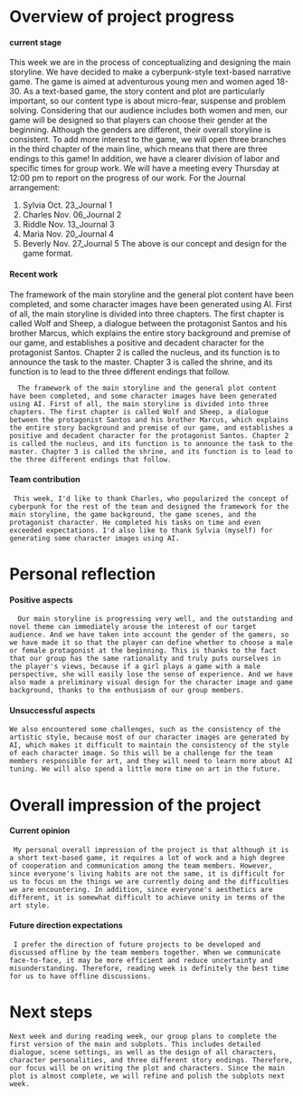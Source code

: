 # **Overview of project progress**
#### **current stage**
   This week we are in the process of conceptualizing and designing the main storyline. We have decided to make a cyberpunk-style text-based narrative game. The game is aimed at adventurous young men and women aged 18-30. As a text-based game, the story content and plot are particularly important, so our content type is about micro-fear, suspense and problem solving. Considering that our audience includes both women and men, our game will be designed so that players can choose their gender at the beginning. Although the genders are different, their overall storyline is consistent. To add more interest to the game, we will open three branches in the third chapter of the main line, which means that there are three endings to this game!
   In addition, we have a clearer division of labor and specific times for group work. We will have a meeting every Thursday at 12:00 pm to report on the progress of our work. For the Journal arrangement:
   1. Sylvia Oct. 23_Journal 1
   2. Charles Nov. 06_Journal 2
   3. Riddle Nov. 13_Journal 3
   4. Maria Nov. 20_Journal 4
   5. Beverly Nov. 27_Journal 5
 The above is our concept and design for the game format.

#### **Recent work**

The framework of the main storyline and the general plot content have been completed, and some character images have been generated using AI. First of all, the main storyline is divided into three chapters. The first chapter is called Wolf and Sheep, a dialogue between the protagonist Santos and his brother Marcus, which explains the entire story background and premise of our game, and establishes a positive and decadent character for the protagonist Santos. Chapter 2 is called the nucleus, and its function is to announce the task to the master. Chapter 3 is called the shrine, and its function is to lead to the three different endings that follow.

      The framework of the main storyline and the general plot content have been completed, and some character images have been generated using AI. First of all, the main storyline is divided into three chapters. The first chapter is called Wolf and Sheep, a dialogue between the protagonist Santos and his brother Marcus, which explains the entire story background and premise of our game, and establishes a positive and decadent character for the protagonist Santos. Chapter 2 is called the nucleus, and its function is to announce the task to the master. Chapter 3 is called the shrine, and its function is to lead to the three different endings that follow.

#### **Team contribution**

     This week, I'd like to thank Charles, who popularized the concept of cyberpunk for the rest of the team and designed the framework for the main storyline, the game background, the game scenes, and the protagonist character. He completed his tasks on time and even exceeded expectations. I'd also like to thank Sylvia (myself) for generating some character images using AI.

# **Personal reflection**
#### **Positive aspects**

      Our main storyline is progressing very well, and the outstanding and novel theme can immediately arouse the interest of our target audience. And we have taken into account the gender of the gamers, so we have made it so that the player can define whether to choose a male or female protagonist at the beginning. This is thanks to the fact that our group has the same rationality and truly puts ourselves in the player's views, because if a girl plays a game with a male perspective, she will easily lose the sense of experience. And we have also made a preliminary visual design for the character image and game background, thanks to the enthusiasm of our group members.

#### **Unsuccessful aspects**

    We also encountered some challenges, such as the consistency of the artistic style, because most of our character images are generated by AI, which makes it difficult to maintain the consistency of the style of each character image. So this will be a challenge for the team members responsible for art, and they will need to learn more about AI tuning. We will also spend a little more time on art in the future.

# **Overall impression of the project** 
#### **Current opinion**

     My personal overall impression of the project is that although it is a short text-based game, it requires a lot of work and a high degree of cooperation and communication among the team members. However, since everyone's living habits are not the same, it is difficult for us to focus on the things we are currently doing and the difficulties we are encountering. In addition, since everyone's aesthetics are different, it is somewhat difficult to achieve unity in terms of the art style.

#### **Future direction expectations**

     I prefer the direction of future projects to be developed and discussed offline by the team members together. When we communicate face-to-face, it may be more efficient and reduce uncertainty and misunderstanding. Therefore, reading week is definitely the best time for us to have offline discussions.

# **Next steps**

    Next week and during reading week, our group plans to complete the first version of the main and subplots. This includes detailed dialogue, scene settings, as well as the design of all characters, character personalities, and three different story endings. Therefore, our focus will be on writing the plot and characters. Since the main plot is almost complete, we will refine and polish the subplots next week.


